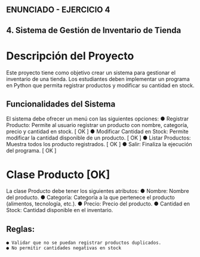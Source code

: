 ## ENUNCIADO - EJERCICIO 4 ## 

## 4. Sistema de Gestión de Inventario de Tienda ## 

# Descripción del Proyecto
Este proyecto tiene como objetivo crear un sistema para gestionar el inventario de una tienda. Los estudiantes deben implementar un programa en Python que permita registrar productos y modificar su cantidad en stock.

## Funcionalidades del Sistema
El sistema debe ofrecer un menú con las siguientes opciones:
    ● Registrar Producto: Permite al usuario registrar un producto con nombre, categoría, precio y cantidad en stock. [ OK ]
    ● Modificar Cantidad en Stock: Permite modificar la cantidad disponible de un producto. [ OK ]
    ● Listar Productos: Muestra todos los producto registrados. [ OK ]
    ● Salir: Finaliza la ejecución del programa. [ OK ]


# Clase Producto  [OK]
La clase Producto debe tener los siguientes atributos:
    ● Nombre: Nombre del producto.
    ● Categoría: Categoría a la que pertenece el producto (alimentos, tecnología, etc.).
    ● Precio: Precio del producto.
    ● Cantidad en Stock: Cantidad disponible en el inventario.

## Reglas:
    ● Validar que no se puedan registrar productos duplicados.
    ● No permitir cantidades negativas en stock